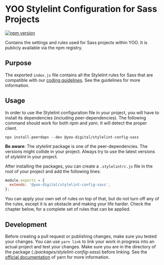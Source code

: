 # YOO Stylelint Configuration for Sass Projects
[![npm version](https://badge.fury.io/js/%40yoo-digital%2Fstylelint-config-sass.svg)](https://badge.fury.io/js/%40yoo-digital%2Fstylelint-config-sass)

Contains the settings and rules used for Sass projects within YOO.
It is publicly available via the npm registry.

## Purpose
The exported `index.js` file contains all the Stylelint rules for Sass that are compatible with our [coding guidelines](https://yooapps.jira.com/wiki/spaces/FD/pages/1239187573/Coding+Guidelines).
See the guidelines for more information.

## Usage
In order to use the Stylelint configuration file in your project, you will have to install
its dependencies (including peer-dependencies). The following command should work
for both _npm_ and _yarn_. It will detect the proper client.

```text
npx install-peerdeps --dev @yoo-digital/stylelint-config-sass
```

**Be aware**: The _stylelint_ package is one of the peer-dependencies. The versions might collide in your project.
Always try to use the latest versions of _stylelint_ in your project.

After installing the packages, you can create a `.stylelintrc.js` file in the root of your project
and add the following lines:

```javascript
module.exports = {
  extends: '@yoo-digital/stylelint-config-sass',
};
```

You can apply your own set of rules on top of that, but do not turn off any of the rules,
except it is an obstacle and making your life harder. Check the chapter below, for a complete set of rules
that can be applied.

## Development
Before creating a pull request or publishing changes, make sure you tested your changes.
You can use `yarn link` to link your work in progress into an actual project and test your changes.
Make sure you are in the directory of the package (_./packages/stylelint-config-sass_) before linking.
See the [official documentation](https://yarnpkg.com/lang/en/docs/cli/link/) of yarn for more information.
